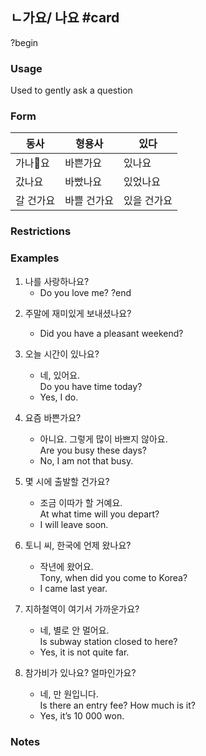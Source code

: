 ## ㄴ가요/ 나요 #card
?begin
### Usage
Used to gently ask a question
### Form
| 동사    | 형용사    | 있다     |
| ----- | ------ | ------ |
| 가나요  | 바쁜가요   | 있나요    |
| 갔나요   | 바빴나요   | 있었나요   |
| 갈 건가요 | 바쁠 건가요 | 있을 건가요 |
### Restrictions
### Examples
1. 나를 사랑하나요?
	* Do you love me?
?end
<!--SR:!2025-04-01,3,250-->
  
2. 주말에 재미있게 보내셨나요?  
	* Did you have a pleasant weekend?  
  
3. 오늘 시간이 있나요?  
	- 네, 있어요.  
	Do you have time today?  
	- Yes, I do.  
  
4. 요즘 바쁜가요?  
	- 아니요. 그렇게 많이 바쁘지 않아요.  
	Are you busy these days?  
	- No, I am not that busy.  
  
5. 몇 시에 출발할 건가요?  
	- 조금 이따가 할 거예요.  
	At what time will you depart?  
	- I will leave soon.  
  
6. 토니 씨, 한국에 언제 왔나요?  
	- 작년에 왔어요.  
	Tony, when did you come to Korea?  
	- I came last year.  
  
7. 지하철역이 여기서 가까운가요?  
	- 네, 별로 안 멀어요.  
	Is subway station closed to here?  
	- Yes, it is not quite far.  
  
8. 참가비가 있나요? 얼마인가요?  
	- 네, 만 원입니다.  
	Is there an entry fee? How much is it?  
	- Yes, it’s 10 000 won.
### Notes
